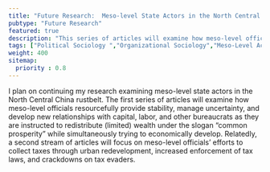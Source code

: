 ```yaml
---
title: "Future Research:  Meso-level State Actors in the North Central China Rustbelt"
pubtype: "Future Research"
featured: true
description: "This series of articles will examine how meso-level officials resourcefully provide stability, manage uncertainty, and develop new relationships with capital, labor, and other bureaucrats as they implement 'common prosperity' and restructured tax laws."
tags: ["Political Sociology ","Organizational Sociology","Meso-Level Actors", "State", "Qualitative Methods"]
weight: 400
sitemap:
  priority : 0.8
---
```


I plan on continuing my research examining meso-level state actors in the North Central China rustbelt. The first series of articles will examine how meso-level officials resourcefully provide stability, manage uncertainty, and develop new relationships with capital, labor, and other bureaucrats as they are instructed to redistribute (limited) wealth under the slogan “common prosperity” while simultaneously trying to economically develop. Relatedly, a second stream of articles will focus on meso-level officials’ efforts to collect taxes through urban redevelopment, increased enforcement of tax laws, and crackdowns on tax evaders.